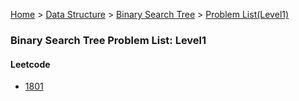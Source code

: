 [Home](../../../../) > [Data Structure](../../../) > [Binary Search Tree](../../) > [Problem List(Level1)](./)

### Binary Search Tree Problem List: Level1


#### Leetcode
- [1801](../../l1-lc-1801)


